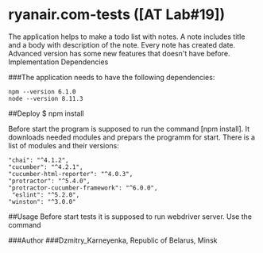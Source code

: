 # ryanair.com-tests ([AT Lab#19]) 

The application helps to make a todo list with notes.
A note includes title and a body with description of the note.
Every note has created date. Advanced version has some new features that doesn't have before.
Implementation
Dependencies

###The application needs to have the following dependencies:

    npm --version 6.1.0
    node --version 8.11.3

##Deploy
$ npm install

Before start the program is supposed to run the command [npm install].
It downloads needed modules and prepars the programm for start.
There is a list of modules and their versions:

    "chai": "^4.1.2",
    "cucumber": "^4.2.1",
    "cucumber-html-reporter": "^4.0.3",
    "protractor": "^5.4.0",
    "protractor-cucumber-framework": "^6.0.0",
     "eslint": "^5.2.0",
    "winston": "^3.0.0"

##Usage
 Before start tests it is supposed to run webdriver server. Use the command 


###Author
###Dzmitry_Karneyenka, Republic of Belarus, Minsk
